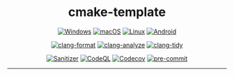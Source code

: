 <div align="center">

# cmake-template

[![Windows](https://github.com/mikay1337/cmake-template/actions/workflows/windows.yml/badge.svg)](https://github.com/mikay1337/cmake-template/actions/workflows/windows.yml)
[![macOS](https://github.com/mikay1337/cmake-template/actions/workflows/macos.yml/badge.svg)](https://github.com/mikay1337/cmake-template/actions/workflows/macos.yml)
[![Linux](https://github.com/mikay1337/cmake-template/actions/workflows/linux.yml/badge.svg)](https://github.com/mikay1337/cmake-template/actions/workflows/linux.yml)
[![Android](https://github.com/mikay1337/cmake-template/actions/workflows/android.yml/badge.svg)](https://github.com/mikay1337/cmake-template/actions/workflows/android.yml)

[![clang-format](https://github.com/mikay1337/cmake-template/actions/workflows/clang-format.yml/badge.svg)](https://github.com/mikay1337/cmake-template/actions/workflows/clang-format.yml)
[![clang-analyze](https://github.com/mikay1337/cmake-template/actions/workflows/clang-analyze.yml/badge.svg)](https://github.com/mikay1337/cmake-template/actions/workflows/clang-analyze.yml)
[![clang-tidy](https://github.com/mikay1337/cmake-template/actions/workflows/clang-tidy.yml/badge.svg)](https://github.com/mikay1337/cmake-template/actions/workflows/clang-tidy.yml)

[![Sanitizer](https://github.com/mikay1337/cmake-template/actions/workflows/sanitizer.yml/badge.svg)](https://github.com/mikay1337/cmake-template/actions/workflows/sanitizer.yml)
[![CodeQL](https://github.com/mikay1337/cmake-template/actions/workflows/codeql-analysis.yml/badge.svg)](https://github.com/mikay1337/cmake-template/actions/workflows/codeql-analysis.yml)
[![Codecov][codecov-badge]][codecov-link]
[![pre-commit](https://img.shields.io/badge/pre--commit-enabled-brightgreen?logo=pre-commit)](https://github.com/pre-commit/pre-commit)

[codecov-badge]:   https://codecov.io/gh/mikay1337/cmake-template/branch/dev/graph/badge.svg
[codecov-link]:    https://codecov.io/gh/mikay1337/cmake-template

</div>

***